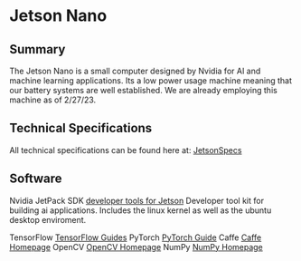 # Jetson Nano

## Summary

The Jetson Nano is a small computer designed by Nvidia for AI and machine learning applications. Its a low power usage machine meaning that our battery systems are well established. We are already employing this machine as of 2/27/23.

## Technical Specifications

All technical specifications can be found here at: [JetsonSpecs](https://developer.nvidia.com/embedded/jetson-nano-developer-kit)

## Software

Nvidia JetPack SDK [developer tools for Jetson](https://developer.nvidia.com/embedded/jetpack)
Developer tool kit for building ai applications. Includes the linux kernel as well as the ubuntu desktop enviroment.

TensorFlow [TensorFlow Guides](https://www.tensorflow.org/guide)
PyTorch [PyTorch Guide](https://pytorch.org/)
Caffe [Caffe Homepage](https://caffe.berkeleyvision.org/)
OpenCV [OpenCV Homepage](https://opencv.org/)
NumPy [NumPy Homepage](https://numpy.org/)
